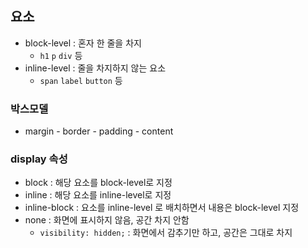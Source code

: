 ## 요소
- block-level : 혼자 한 줄을 차지
  - `h1` `p` `div` 등
- inline-level : 줄을 차지하지 않는 요소
  - `span` `label` `button` 등
### 박스모델
- margin - border - padding - content
### display 속성
- block : 해당 요소를 block-level로 지정
- inline : 해당 요소를 inline-level로 지정
- inline-block : 요소를 inline-level 로 배치하면서 내용은 block-level 지정
- none : 화면에 표시하지 않음, 공간 차지 안함
  - `visibility: hidden;` : 화면에서 감추기만 하고, 공간은 그대로 차지

